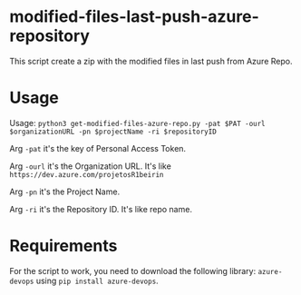 # modified-files-last-push-azure-repository
This script create a zip with the modified files in last push from Azure Repo.

# Usage

Usage: `python3 get-modified-files-azure-repo.py -pat $PAT -ourl $organizationURL -pn $projectName -ri $repositoryID`

Arg `-pat` it's the key of Personal Access Token.

Arg `-ourl` it's the Organization URL. It's like `https://dev.azure.com/projetosR1beirin`

Arg `-pn` it's the Project Name.

Arg `-ri` it's the Repository ID. It's like repo name.

# Requirements
For the script to work, you need to download the following library: `azure-devops` using `pip install azure-devops`.

